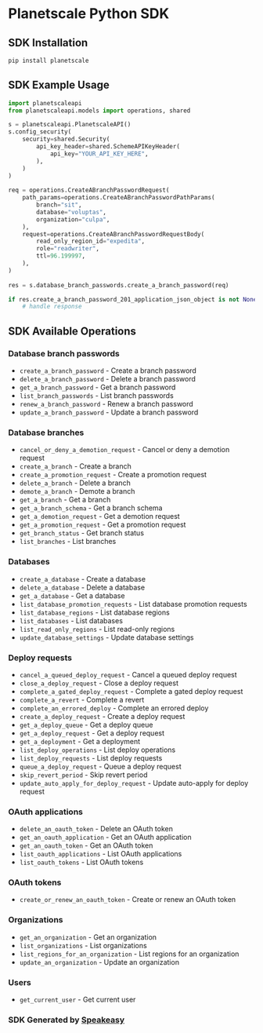 # Planetscale Python SDK

<!-- Start SDK Installation -->
## SDK Installation

```bash
pip install planetscale
```
<!-- End SDK Installation -->

## SDK Example Usage
<!-- Start SDK Example Usage -->
```python
import planetscaleapi
from planetscaleapi.models import operations, shared

s = planetscaleapi.PlanetscaleAPI()
s.config_security(
    security=shared.Security(
        api_key_header=shared.SchemeAPIKeyHeader(
            api_key="YOUR_API_KEY_HERE",
        ),
    )
)
    
req = operations.CreateABranchPasswordRequest(
    path_params=operations.CreateABranchPasswordPathParams(
        branch="sit",
        database="voluptas",
        organization="culpa",
    ),
    request=operations.CreateABranchPasswordRequestBody(
        read_only_region_id="expedita",
        role="readwriter",
        ttl=96.199997,
    ),
)
    
res = s.database_branch_passwords.create_a_branch_password(req)

if res.create_a_branch_password_201_application_json_object is not None:
    # handle response
```
<!-- End SDK Example Usage -->

<!-- Start SDK Available Operations -->
## SDK Available Operations

### Database branch passwords

* `create_a_branch_password` - Create a branch password
* `delete_a_branch_password` - Delete a branch password
* `get_a_branch_password` - Get a branch password
* `list_branch_passwords` - List branch passwords
* `renew_a_branch_password` - Renew a branch password
* `update_a_branch_password` - Update a branch password

### Database branches

* `cancel_or_deny_a_demotion_request` - Cancel or deny a demotion request
* `create_a_branch` - Create a branch
* `create_a_promotion_request` - Create a promotion request
* `delete_a_branch` - Delete a branch
* `demote_a_branch` - Demote a branch
* `get_a_branch` - Get a branch
* `get_a_branch_schema` - Get a branch schema
* `get_a_demotion_request` - Get a demotion request
* `get_a_promotion_request` - Get a promotion request
* `get_branch_status` - Get branch status
* `list_branches` - List branches

### Databases

* `create_a_database` - Create a database
* `delete_a_database` - Delete a database
* `get_a_database` - Get a database
* `list_database_promotion_requests` - List database promotion requests
* `list_database_regions` - List database regions
* `list_databases` - List databases
* `list_read_only_regions` - List read-only regions
* `update_database_settings` - Update database settings

### Deploy requests

* `cancel_a_queued_deploy_request` - Cancel a queued deploy request
* `close_a_deploy_request` - Close a deploy request
* `complete_a_gated_deploy_request` - Complete a gated deploy request
* `complete_a_revert` - Complete a revert
* `complete_an_errored_deploy` - Complete an errored deploy
* `create_a_deploy_request` - Create a deploy request
* `get_a_deploy_queue` - Get a deploy queue
* `get_a_deploy_request` - Get a deploy request
* `get_a_deployment` - Get a deployment
* `list_deploy_operations` - List deploy operations
* `list_deploy_requests` - List deploy requests
* `queue_a_deploy_request` - Queue a deploy request
* `skip_revert_period` - Skip revert period
* `update_auto_apply_for_deploy_request` - Update auto-apply for deploy request

### OAuth applications

* `delete_an_oauth_token` - Delete an OAuth token
* `get_an_oauth_application` - Get an OAuth application
* `get_an_oauth_token` - Get an OAuth token
* `list_oauth_applications` - List OAuth applications
* `list_oauth_tokens` - List OAuth tokens

### OAuth tokens

* `create_or_renew_an_oauth_token` - Create or renew an OAuth token

### Organizations

* `get_an_organization` - Get an organization
* `list_organizations` - List organizations
* `list_regions_for_an_organization` - List regions for an organization
* `update_an_organization` - Update an organization

### Users

* `get_current_user` - Get current user

<!-- End SDK Available Operations -->

### SDK Generated by [Speakeasy](https://docs.speakeasyapi.dev/docs/using-speakeasy/client-sdks)
